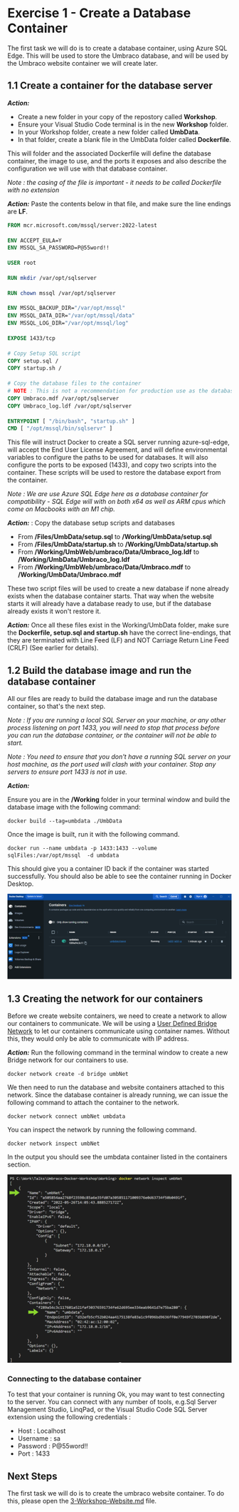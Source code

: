 
# Exercise 1 - Create a Database Container

The first task we will do is to create a database container, using Azure SQL Edge. This will be used to store the Umbraco database, and will be used by the Umbraco website container we will create later.


## 1.1 Create a container for the database server

***Action:*** 
- Create a new folder in your copy of the repostory called **Workshop**.
- Ensure your Visual Studio Code terminal is in the new **Workshop** folder.
- In your Workshop folder, create a new folder called **UmbData**. 
- In that folder, create a blank file in the UmbData folder called **Dockerfile**. 

This will folder and the associated Dockerfile will define the database container, the image to use, and the ports it exposes and also describe the configuration we will use with that database container. 

*Note : the casing of the file is important - it needs to be called Dockerfile with no extension*

***Action:*** Paste the contents below in that file, and make sure the line endings are **LF**.

```dockerfile
FROM mcr.microsoft.com/mssql/server:2022-latest

ENV ACCEPT_EULA=Y
ENV MSSQL_SA_PASSWORD=P@55word!!

USER root

RUN mkdir /var/opt/sqlserver

RUN chown mssql /var/opt/sqlserver

ENV MSSQL_BACKUP_DIR="/var/opt/mssql"
ENV MSSQL_DATA_DIR="/var/opt/mssql/data"
ENV MSSQL_LOG_DIR="/var/opt/mssql/log"

EXPOSE 1433/tcp

# Copy Setup SQL script
COPY setup.sql /
COPY startup.sh /

# Copy the database files to the container
# NOTE : This is not a recommendation for production use as the database files should be stored in a persistent volume and not be a part of the image
COPY Umbraco.mdf /var/opt/sqlserver
COPY Umbraco_log.ldf /var/opt/sqlserver

ENTRYPOINT [ "/bin/bash", "startup.sh" ]
CMD [ "/opt/mssql/bin/sqlservr" ] 
```


This file will instruct Docker to create a SQL server running azure-sql-edge, will accept the End User License Agreement, and will define environmental variables to configure the paths to be used for databases. It will also configure the ports to be exposed (1433), and copy two scripts into the container. These scripts will be used to restore the database export from the container. 

*Note : We are use Azure SQL Edge here as a database container for compatibility - SQL Edge will with on both x64 as well as ARM cpus which come on Macbooks with an M1 chip.*

***Action:*** : Copy the database setup scripts and databases

- From **/Files/UmbData/setup.sql** to **/Working/UmbData/setup.sql**
- From **/Files/UmbData/startup.sh** to **/Working/UmbData/startup.sh**
- From **/Working/UmbWeb/umbraco/Data/Umbraco_log.ldf** to **/Working/UmbData/Umbraco_log.ldf**
- From **/Working/UmbWeb/umbraco/Data/Umbraco.mdf** to **/Working/UmbData/Umbraco.mdf**

These two script files will be used to create a new database if none already exists when the database container starts. That way when the website starts it will already have a database ready to use, but if the database already exists it won't restore it.

***Action:*** Once all these files exist in the Working/UmbData folder, make sure the **Dockerfile, setup.sql and startup.sh** have the correct line-endings, that they are terminated with Line Feed (LF) and NOT Carriage Return Line Feed (CRLF) (See earlier for details).

## 1.2 Build the database image and run the database container

All our files are ready to build the database image and run the database container, so that's the next step.

*Note : If you are running a local SQL Server on your machine, or any other process listening on port 1433, you will need to stop that process before you can run the database container, or the container will not be able to start.*

*Note : You need to ensure that you don't have a running SQL server on your host machine, as the port used will clash with your container. Stop any servers to ensure port 1433 is not in use.*

***Action:*** 

Ensure you are in the **/Working** folder in your terminal window and build the database image with the following command:

    docker build --tag=umbdata ./UmbData    

Once the image is built, run it with the following command. 

    docker run --name umbdata -p 1433:1433 --volume sqlFiles:/var/opt/mssql  -d umbdata

This should give you a container ID back if the container was started successfully. You should also be able to see the container running in Docker Desktop.

![Docker desktop with the datbase container running.](media/1_1_database-container.png)


## 1.3 Creating the network for our containers

Before we create website containers, we need to create a network to allow our containers to communicate. We will be using a [User Defined Bridge Network](https://docs.docker.com/network/bridge/) to let our containers communicate using container names. Without this, they would only be able to communicate with IP address. 

***Action:*** Run the following command in the terminal window to create a new Bridge network for our containers to use. 

    docker network create -d bridge umbNet    

We then need to run the database and website containers attached to this network. Since the database container is already running, we can issue the following command to attach the container to the network.

    docker network connect umbNet umbdata

You can inspect the network by running the following command.

    docker network inspect umbNet

In the output you should see the umbdata container listed in the containers section.

![Docker network inspect showing the umbdata container attached to the network.](media/docker-network.png)

### Connecting to the database container

To test that your container is running Ok, you may want to test connecting to the server. You can connect with any number of tools, e.g.Sql Server Management Studio, LinqPad, or the Visual Studio Code SQL Server extension using the following credentials : 

- Host : Localhost
- Username : sa
- Password : P@55word!!
- Port : 1433

## Next Steps

The first task we will do is to create the umbraco website container. To do this, please open the [3-Workshop-Website.md](/3-Workshop-Website.md) file.
